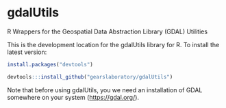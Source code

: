 # gdalUtils
R Wrappers for the Geospatial Data Abstraction Library (GDAL) Utilities

This is the development location for the gdalUtils library for R.  To install the latest version:

```R
install.packages("devtools")

devtools:::install_github("gearslaboratory/gdalUtils")
```

Note that before using gdalUtils, you we need an installation of GDAL somewhere on your system (https://gdal.org/).
